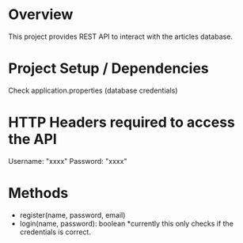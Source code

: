 # Overview

This project provides REST API to interact with the articles database.

# Project Setup / Dependencies

Check application.properties (database credentials)

# HTTP Headers required to access the API
Username: "xxxx"
Password: "xxxx"

# Methods
- register(name, password, email)
- login(name, password): boolean
    *currently this only checks if the credentials is correct.

